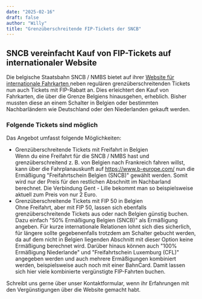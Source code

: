 ```yaml
---
date: "2025-02-16"
draft: false
author: "Willy"
title: "Grenzüberschreitende FIP-Tickets der SNCB"
---
```


## SNCB vereinfacht Kauf von FIP-Tickets auf internationaler Website 

Die belgische Staatsbahn SNCB / NMBS bietet auf ihrer [Website für internationale Fahrkarten ](https://www.b-europe.com/) neben regulären grenzüberschreitenden Tickets nun auch Tickets mit FIP-Rabatt an. Dies erleichtert den Kauf von Fahrkarten, die über die Grenze Belgiens hinausgehen, erheblich. Bisher mussten diese an einem Schalter in Belgien oder bestimmten Nachbarländern wie Deutschland oder den Niederlanden gekauft werden.

### Folgende Tickets sind möglich

Das Angebot umfasst folgende Möglichkeiten:  
- Grenzüberschreitende Tickets mit Freifahrt in Belgien  
Wenn du eine Freifahrt für die SNCB / NMBS hast und grenzüberschreitend z. B. von Belgien nach Frankreich fahren willst, kann über die Fahrplanauskunft auf https://www.b-europe.com/ nun die Ermäßigung "Freifahrtschein Belgien (SNCB)" gewählt werden. Somit wird nur der Preis für den restlichen Abschnitt im Nachbarland berechnet. Die Verbindung Gent - Lille bekommt man so beispielsweise aktuell zum Preis von nur 2 Euro. 
- Grenzüberschreitende Tickets mit FIP 50 in Belgien  
Ohne Freifahrt, aber mit FIP 50, lassen sich ebenfalls grenzüberschreitende Tickets aus oder nach Belgien günstig buchen. Dazu einfach "50% Ermäßigung Belgien (SNCB)" als Ermäßigung angeben. Für kurze internationale Relationen lohnt sich dies sicherlich, für längere sollte gegebenenfalls trotzdem am Schalter gebucht werden, da auf dem nicht in Belgien liegenden Abschnitt mit dieser Option keine Ermäßigung berechnet wird.
Darüber hinaus können auch "100% Ermäßigung Niederlande" und "Freifahrtschein Luxemburg (CFL)" angegeben werden und auch mehrere Ermäßigungen kombiniert werden, beispielsweise auch noch mit einer BahnCard. Damit lassen sich hier viele kombinierte vergünstigte FIP-Fahrten buchen.

Schreibt uns gerne über unser Kontaktformular, wenn ihr Erfahrungen mit den Vergünstigungen über die Website gemacht habt.
